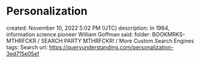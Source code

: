 # Personalization

created: November 10, 2022 5:02 PM (UTC)
description: In 1964, information science pioneer William Goffman said:
folder: BOOKMRKS-MTHRFCKR / SEARCH PARTY MTHRFCKR! / More Custom Search Engines
tags: Search
url: https://queryunderstanding.com/personalization-3ed715e05ef
